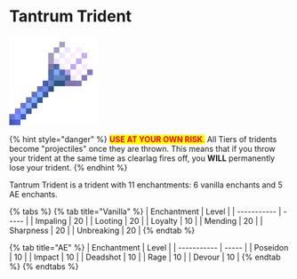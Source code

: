 # Tantrum Trident

![](<../../.gitbook/assets/Pristine Pikestaff (1).gif>)

{% hint style="danger" %}
<mark style="color:red;">**USE AT YOUR OWN RISK**</mark><mark style="color:red;">.</mark> All Tiers of tridents become "projectiles" once they are thrown. This means that if you throw your trident at the same time as clearlag fires off, you **WILL** permanently lose your trident.
{% endhint %}

Tantrum Trident is a trident with 11 enchantments: 6 vanilla enchants and 5 AE enchants.

{% tabs %}
{% tab title="Vanilla" %}
| Enchantment | Level |
| ----------- | ----- |
| Impaling    | 20    |
| Looting     | 20    |
| Loyalty     | 10    |
| Mending     | 20    |
| Sharpness   | 20    |
| Unbreaking  | 20    |
{% endtab %}

{% tab title="AE" %}
| Enchantment | Level |
| ----------- | ----- |
| Poseidon    | 10    |
| Impact      | 10    |
| Deadshot    | 10    |
| Rage        | 10    |
| Devour      | 10    |
{% endtab %}
{% endtabs %}
